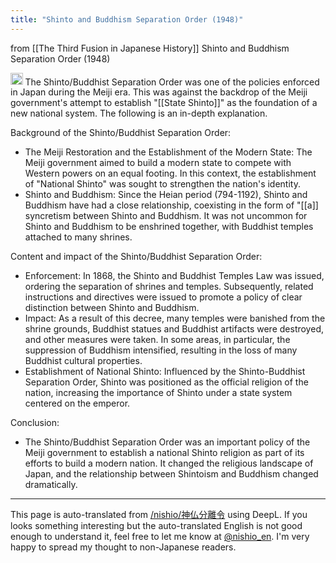```yaml
---
title: "Shinto and Buddhism Separation Order (1948)"
---
```


from  [[The Third Fusion in Japanese History]]
Shinto and Buddhism Separation Order (1948)

<img src='https://scrapbox.io/api/pages/nishio-en/gpt/icon' alt='gpt.icon' height="19.5"/>
The Shinto/Buddhist Separation Order was one of the policies enforced in Japan during the Meiji era. This was against the backdrop of the Meiji government's attempt to establish "[[State Shinto]]" as the foundation of a new national system. The following is an in-depth explanation.

Background of the Shinto/Buddhist Separation Order:
- The Meiji Restoration and the Establishment of the Modern State: The Meiji government aimed to build a modern state to compete with Western powers on an equal footing. In this context, the establishment of "National Shinto" was sought to strengthen the nation's identity.
- Shinto and Buddhism: Since the Heian period (794-1192), Shinto and Buddhism have had a close relationship, coexisting in the form of "[[a]] syncretism between Shinto and Buddhism. It was not uncommon for Shinto and Buddhism to be enshrined together, with Buddhist temples attached to many shrines.

Content and impact of the Shinto/Buddhist Separation Order:
- Enforcement: In 1868, the Shinto and Buddhist Temples Law was issued, ordering the separation of shrines and temples. Subsequently, related instructions and directives were issued to promote a policy of clear distinction between Shinto and Buddhism.
- Impact: As a result of this decree, many temples were banished from the shrine grounds, Buddhist statues and Buddhist artifacts were destroyed, and other measures were taken. In some areas, in particular, the suppression of Buddhism intensified, resulting in the loss of many Buddhist cultural properties.
- Establishment of National Shinto: Influenced by the Shinto-Buddhist Separation Order, Shinto was positioned as the official religion of the nation, increasing the importance of Shinto under a state system centered on the emperor.

Conclusion:
- The Shinto/Buddhist Separation Order was an important policy of the Meiji government to establish a national Shinto religion as part of its efforts to build a modern nation. It changed the religious landscape of Japan, and the relationship between Shintoism and Buddhism changed dramatically.


---
This page is auto-translated from [/nishio/神仏分離令](https://scrapbox.io/nishio/神仏分離令) using DeepL. If you looks something interesting but the auto-translated English is not good enough to understand it, feel free to let me know at [@nishio_en](https://twitter.com/nishio_en). I'm very happy to spread my thought to non-Japanese readers.